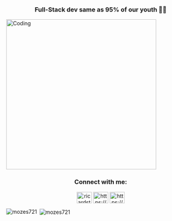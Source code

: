 <h3 align="center">Full-Stack dev same as 95% of our youth 🧑‍💻</h3>
<img align="center" alt="Coding" width="400" src="https://tenor.com/view/coding-gif-18657810" />
<h3 align="center">Connect with me:</h3>
<p align="center">
<a href="https://twitter.com/ricardstaujenis" target="blank"><img align="center" src="https://raw.githubusercontent.com/rahuldkjain/github-profile-readme-generator/master/src/images/icons/Social/twitter.svg" alt="ricardstaujenis" height="30" width="40" /></a>
<a href="https://linkedin.com/in/https://www.linkedin.com/in/richard-taujenis-63031357/" target="blank"><img align="center" src="https://raw.githubusercontent.com/rahuldkjain/github-profile-readme-generator/master/src/images/icons/Social/linked-in-alt.svg" alt="https://www.linkedin.com/in/richard-taujenis-63031357/" height="30" width="40" /></a>
<a href="https://www.youtube.com/c/https://www.youtube.com/channel/ucyyuztyonaicgso4towb1ca" target="blank"><img align="center" src="https://raw.githubusercontent.com/rahuldkjain/github-profile-readme-generator/master/src/images/icons/Social/youtube.svg" alt="https://www.youtube.com/channel/ucyyuztyonaicgso4towb1ca" height="30" width="40" /></a>
</p>

<p><img align="left" src="https://github-readme-stats.vercel.app/api/top-langs?username=mozes721&show_icons=true&locale=en&layout=compact" alt="mozes721" /></p>

<p>&nbsp;<img align="center" src="https://github-readme-stats.vercel.app/api?username=mozes721&show_icons=true&locale=en" alt="mozes721" /></p>
